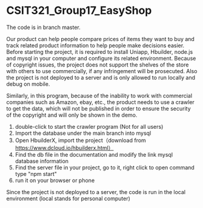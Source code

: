 # CSIT321_Group17_EasyShop
The code is in branch master.

Our product can help people compare prices of items they want to buy and track related product information to help people make decisions easier. Before starting the project, it is required to install Uniapp, Hbuilder, node.js and mysql in your computer and configure its related environment. Because of copyright issues, the project does not support the shelves of the store with others to use commercially, if any infringement will be prosecuted. Also the project is not deployed to a server and is only allowed to run locally and debug on mobile.

Similarly, in this program, because of the inability to work with commercial companies such as Amazon, ebay, etc., the product needs to use a crawler to get the data, which will not be published in order to ensure the security of the copyright and will only be shown in the demo.

1. double-click to start the crawler program (Not for all users)
2. Import the database under the main branch into mysql
3. Open HbuilderX, import the project（download from https://www.dcloud.io/hbuilderx.html）
4. Find the db file in the documentation and modify the link mysql database information
5. Find the server file in your project, go to it, right click to open command type "npm start"
6. run it on your browser or phone

Since the project is not deployed to a server, the code is run in the local environment (local stands for personal computer)
